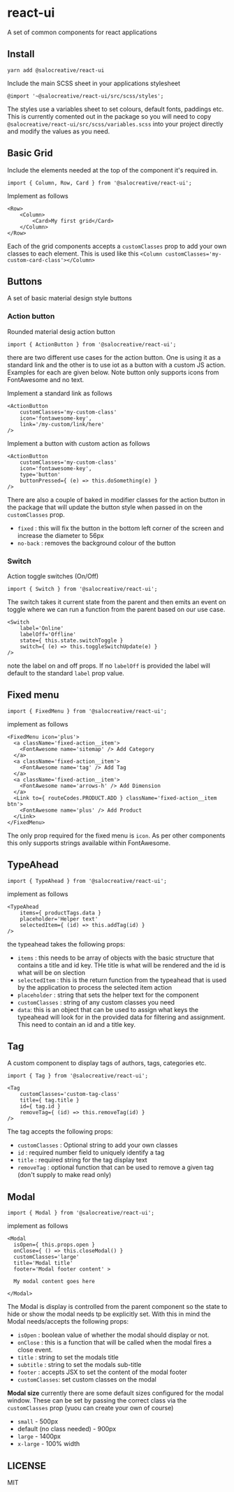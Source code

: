 # react-ui

A set of common components for react applications

## Install

```
yarn add @salocreative/react-ui
```
Include the main SCSS sheet in your applications stylesheet

```
@import '~@salocreative/react-ui/src/scss/styles';
```

The styles use a variables sheet to set colours, default fonts, paddings etc. This is currently comented out in the package so you will need to copy `@salocreative/react-ui/src/scss/variables.scss` into your project directly and modify the values as you need.

## Basic Grid

Include the elements needed at the top of the component it's required in.

```
import { Column, Row, Card } from '@salocreative/react-ui';
```

Implement as follows

```
<Row>
    <Column>
        <Card>My first grid</Card>
    </Column>
</Row>
```

Each of the grid components accepts a `customClasses` prop to add your own classes to each element. This is used like this `<Column customClasses='my-custom-card-class'></Column>`

## Buttons

A set of basic material design style buttons

### Action button

Rounded material desig action button

```
import { ActionButton } from '@salocreative/react-ui';
```

there are two different use cases for the action button. One is using it as a standard link and the other is to use iot as a button with a custom JS action. Examples for each are given below. Note button only supports icons from FontAwesome and no text.

Implement a standard link as follows

```
<ActionButton
    customClasses='my-custom-class'
    icon='fontawesome-key',
    link='/my-custom/link/here'
/>
```

Implement a button with custom action as follows

```
<ActionButton
    customClasses='my-custom-class'
    icon='fontawesome-key',
    type='button'
    buttonPressed={ (e) => this.doSomething(e) }
/>
```
There are also a couple of baked in modifier classes for the action button in the package that will update the button style when passed in on the `customClasses` prop.

- `fixed` : this will fix the button in the bottom left corner of the screen and increase the diameter to 56px
- `no-back` : removes the background colour of the button

### Switch

Action toggle switches (On/Off)

```
import { Switch } from '@salocreative/react-ui';
```

The switch takes it current state from the parent and then emits an event on toggle where we can run a function from the parent based on our use case.

```
<Switch
    label='Online'
    labelOff='Offline'
    state={ this.state.switchToggle }
    switch={ (e) => this.toggleSwitchUpdate(e) }
/>
```

note the label on and off props. If no `labelOff` is provided the label will default to the standard `label` prop value.

## Fixed menu

```
import { FixedMenu } from '@salocreative/react-ui';
```

implement as follows

```
<FixedMenu icon='plus'>
  <a className='fixed-action__item'>
    <FontAwesome name='sitemap' /> Add Category
  </a>
  <a className='fixed-action__item'>
    <FontAwesome name='tag' /> Add Tag
  </a>
  <a className='fixed-action__item'>
    <FontAwesome name='arrows-h' /> Add Dimension
  </a>
  <Link to={ routeCodes.PRODUCT.ADD } className='fixed-action__item btn'>
    <FontAwesome name='plus' /> Add Product
  </Link>
</FixedMenu>
```

The only prop required for the fixed menu is `icon`. As per other components this only supports strings available within FontAwesome.

## TypeAhead

```
import { TypeAhead } from '@salocreative/react-ui';
```
implement as follows

```
<TypeAhead
    items={ productTags.data }
    placeholder='Helper text'
    selectedItem={ (id) => this.addTag(id) }
/>
```
the typeahead takes the following props:

- `items` : this needs to be array of objects with the basic structure that contains a title and id key. THe title is what will be rendered and the id is what will be on slection
- `selectedItem` : this is the return function from the typeahead that is used by the application to process the selected item action
- `placeholder` : string that sets the helper text for the component
- `customClasses` : string of any custom classes you need
- `data`: this is an object that can be used to assign what keys the typeahead will look for in the provided data for filtering and assignment. This need to contain an id and a title key.


## Tag
A custom component to display tags of authors, tags, categories etc.

```
import { Tag } from '@salocreative/react-ui';
```

```
<Tag
    customClasses='custom-tag-class'
    title={ tag.title }
    id={ tag.id }
    removeTag={ (id) => this.removeTag(id) }
/>
```

The tag accepts the following props:

- `customClasses` : Optional string to add your own classes
- `id` : required number field to uniquely identify a tag
- `title` : required string for the tag display text
- `removeTag` : optional function that can be used to remove a given tag (don't supply to make read only)

## Modal
```
import { Modal } from '@salocreative/react-ui';
```
implement as follows

```
<Modal
  isOpen={ this.props.open }
  onClose={ () => this.closeModal() }
  customClasses='large'
  title='Modal title'
  footer='Modal footer content' >

  My modal content goes here

</Modal>
```

The Modal is display is controlled from the parent component so the state to hide or show the modal needs tp be explicitly set. With this in mind the Modal needs/accepts the following props:

- `isOpen` : boolean value of whether the modal should display or not.
- `onClose` : this is a function that will be called when the modal fires a close event.
- `title` : string to set the modals title
- `subtitle` : string to set the modals sub-title
- `footer` : accepts JSX to set the content of the modal footer
- `customClasses`: set custom classes on the modal

**Modal size** currently there are some default sizes configured for the modal window. These can be set by passing the correct class via the `customClasses` prop (yuou can create your own of course)


- `small` - 500px
- default (no class needed) - 900px
- `large` - 1400px
- `x-large` - 100% width

## LICENSE

MIT
